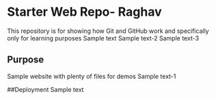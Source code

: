 # Starter Web Repo- Raghav

This repository is for showing how Git and GitHub work and specifically only for learning purposes
Sample text
Sample text-2
Sample text-3

## Purpose

Sample website with plenty of files for demos
Sample text-1

##Deployment
Sample text